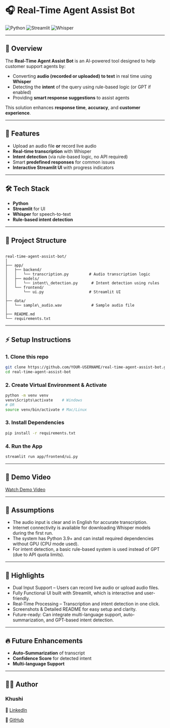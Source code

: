 # 🎧 Real-Time Agent Assist Bot

![Python](https://img.shields.io/badge/Python-3.9+-blue.svg)
![Streamlit](https://img.shields.io/badge/Streamlit-Framework-brightgreen)
![Whisper](https://img.shields.io/badge/Whisper-SpeechToText-purple)

---

## 🎯 Overview
The **Real-Time Agent Assist Bot** is an AI-powered tool designed to help customer support agents by:
- Converting **audio (recorded or uploaded) to text** in real time using **Whisper**
- Detecting the **intent** of the query using rule-based logic (or GPT if enabled)
- Providing **smart response suggestions** to assist agents

This solution enhances **response time**, **accuracy**, and **customer experience**.

---

## 🚀 Features
* Upload an audio file **or** record live audio  
* **Real-time transcription** with Whisper  
* **Intent detection** (via rule-based logic, no API required)  
* Smart **predefined responses** for common issues  
* **Interactive Streamlit UI** with progress indicators  

---

## 🛠️ Tech Stack
- **Python**
- **Streamlit** for UI
- **Whisper** for speech-to-text
- **Rule-based intent detection**

---

## 📂 Project Structure
```

real-time-agent-assist-bot/
│
├── app/
│   ├── backend/
│   │   └── transcription.py         # Audio transcription logic
│   ├── models/
│   │   └── intent\_detection.py      # Intent detection using rules
│   └── frontend/
│       └── ui.py                    # Streamlit UI
│
├── data/
│   └── sample\_audio.wav             # Sample audio file
│
├── README.md
└── requirements.txt

````

---

## ⚡ Setup Instructions
### 1. Clone this repo
```bash
git clone https://github.com/YOUR-USERNAME/real-time-agent-assist-bot.git
cd real-time-agent-assist-bot
````

### 2. Create Virtual Environment & Activate

```bash
python -m venv venv
venv\Scripts\activate    # Windows
# OR
source venv/bin/activate # Mac/Linux
```

### 3. Install Dependencies

```bash
pip install -r requirements.txt
```

### 4. Run the App

```bash
streamlit run app/frontend/ui.py
```

---

## 🎥 Demo Video

[Watch Demo Video](https://drive.google.com/file/d/1VwMRFLi_htpZ0--baaytAApG3EBtJSvC/view?usp=sharing)

---

## 📝 Assumptions
- The audio input is clear and in English for accurate transcription.
- Internet connectivity is available for downloading Whisper models during the first run.
- The system has Python 3.9+ and can install required dependencies without GPU (CPU mode used).
- For intent detection, a basic rule-based system is used instead of GPT (due to API quota limits).

---

## 🌟 Highlights
- Dual Input Support – Users can record live audio or upload audio files.
- Fully Functional UI built with Streamlit, which is interactive and user-friendly.
- Real-Time Processing – Transcription and intent detection in one click.
- Screenshots & Detailed README for easy setup and clarity.
- Future-ready: Can integrate multi-language support, auto-summarization, and GPT-based intent detection.


---

## 🔥 Future Enhancements

* **Auto-Summarization** of transcript
* **Confidence Score** for detected intent
* **Multi-language Support**

---

## 👩‍💻 Author

### **Khushi**

📌 [LinkedIn](https://www.linkedin.com/in/khushi-jhamb/) 

📌 [GitHub](https://github.com/Khushi36365)
